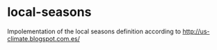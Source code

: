 # local-seasons
Impolementation of the local seasons definition according to http://us-climate.blogspot.com.es/
